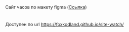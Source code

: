 Сайт часов по макету figma (<a href="https://www.figma.com/file/XIQ5kBbr9ZzgbK0K6caI1F/%D0%9C%D0%B0%D0%BA%D0%B5%D1%82-%D0%B4%D0%BB%D1%8F-%D0%9C4%D0%A33?node-id=1-149&amp;t=2CBDf11FrzwvnNDM-0">Ссылка</a>)
#
Доступен по url https://foxkodland.github.io/site-watch/


